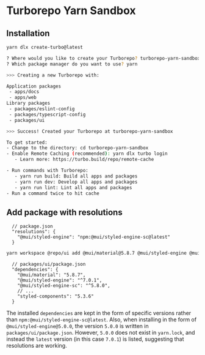 # Turborepo Yarn Sandbox


## Installation

```sh
yarn dlx create-turbo@latest

? Where would you like to create your Turborepo? turborepo-yarn-sandbox
? Which package manager do you want to use? yarn

>>> Creating a new Turborepo with:

Application packages
 - apps/docs
 - apps/web
Library packages
 - packages/eslint-config
 - packages/typescript-config
 - packages/ui

>>> Success! Created your Turborepo at turborepo-yarn-sandbox

To get started:
- Change to the directory: cd turborepo-yarn-sandbox
- Enable Remote Caching (recommended): yarn dlx turbo login
   - Learn more: https://turbo.build/repo/remote-cache

- Run commands with Turborepo:
   - yarn run build: Build all apps and packages
   - yarn run dev: Develop all apps and packages
   - yarn run lint: Lint all apps and packages
- Run a command twice to hit cache
```

## Add package with resolutions

```jsonc
  // package.json
  "resolutions": {
    "@mui/styled-engine": "npm:@mui/styled-engine-sc@latest"
  }
```

```sh
yarn workspace @repo/ui add @mui/material@5.8.7 @mui/styled-engine @mui/styled-engine-sc@^5.8.0 styled-components@5.3.6
```

```jsonc
  // packages/ui/package.json
  "dependencies": {
    "@mui/material": "5.8.7",
    "@mui/styled-engine": "^7.0.1",
    "@mui/styled-engine-sc": "^5.8.0",
    // ...
    "styled-components": "5.3.6"
  }
```

The installed `dependencies` are kept in the form of specific versions rather than `npm:@mui/styled-engine-sc@latest`.
Also, when installing in the form of `@mui/styled-engine@5.0.0`, the version `5.0.0` is written in `packages/ui/package.json`.
However, `5.0.0` does not exist in `yarn.lock`, and instead the `latest` version (in this case `7.0.1`) is listed, suggesting that resolutions are working.